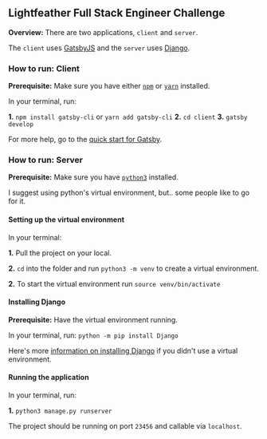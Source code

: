 ## Lightfeather Full Stack Engineer Challenge

__Overview:__ There are two applications, `client` and `server`.

The `client` uses [GatsbyJS](https://www.gatsbyjs.org/) and the `server` uses [Django](https://docs.djangoproject.com).

### How to run: Client
__Prerequisite:__ Make sure you have either [`npm`](https://www.npmjs.com/) or [`yarn`](https://yarnpkg.com/) installed. 

In your terminal, run: 

__1.__ `npm install gatsby-cli` or `yarn add gatsby-cli`
__2.__ `cd client`
__3.__ `gatsby develop`

For more help, go to the [quick start for Gatsby](https://www.gatsbyjs.org/docs/quick-start).

### How to run: Server
__Prerequisite:__ Make sure you have [`python3`](https://realpython.com/installing-python/) installed. 

I suggest using python's virtual environment, but.. some people like to go for it. 

#### Setting up the virtual environment 

In your terminal: 

__1.__ Pull the project on your local. 

__2.__ `cd` into the folder and run `python3 -m venv` to create a virtual environment.

__2.__ To start the virtual environment run `source venv/bin/activate`

#### Installing Django 

__Prerequisite:__ Have the virtual environment running. 

In your terminal, run: `python -m pip install Django`

Here's more [information on installing Django](https://docs.djangoproject.com/en/3.0/intro/install/) if you didn't use a virtual environment.

#### Running the application

In your terminal, run: 

__1.__ `python3 manage.py runserver`

The project should be running on port `23456` and callable via `localhost`. 
